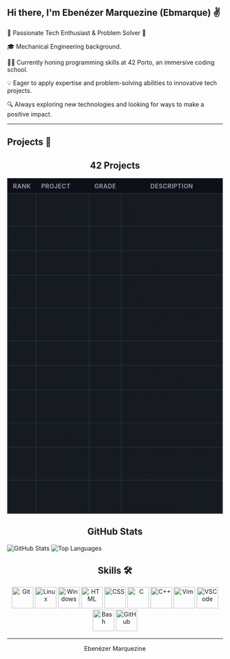 <!-- Introduction -->
## Hi there, I'm Ebenézer Marquezine (Ebmarque) ✌

🚀 Passionate Tech Enthusiast & Problem Solver 🤖

🎓 Mechanical Engineering background.

👨‍💻 Currently honing programming skills at 42 Porto, an immersive coding school.

💡 Eager to apply expertise and problem-solving abilities to innovative tech projects.

🔍 Always exploring new technologies and looking for ways to make a positive impact.

---

## Projects 🚀
<div align="center">
	<h2>42 Projects</h2>
</div>
<div align="center">

<table style="width:100%;border-collapse:collapse;background-color:#161b22;border:1px solid #30363d;">
    <thead>
        <tr>
            <th style="background-color:#0d1117;color:#8b949e;text-transform:uppercase;font-size:14px;letter-spacing:0.03em;padding:8px 12px;text-align:left;">Rank</th>
            <th style="background-color:#0d1117;color:#8b949e;text-transform:uppercase;font-size:14px;letter-spacing:0.03em;padding:8px 12px;text-align:left;">Project</th>
            <th style="background-color:#0d1117;color:#8b949e;text-transform:uppercase;font-size:14px;letter-spacing:0.03em;padding:8px 12px;text-align:left;">Grade</th>
            <th style="background-color:#0d1117;color:#8b949e;text-transform:uppercase;font-size:14px;letter-spacing:0.03em;padding:8px 12px;text-align:center;">Description</th>
        </tr>
    </thead>
    <tbody>
        <tr>
            <td style="border:1px solid #30363d;padding:8px 12px;text-align:left;">0</td>
            <td style="border:1px solid #30363d;padding:8px 12px;text-align:left;"><a href="https://github.com/ebmarque/LIBFT">libft</a></td>
            <td style="border:1px solid #30363d;padding:8px 12px;text-align:left;">125</td>
            <td style="border:1px solid #30363d;padding:8px 12px;text-align:left;">A custom implementation of the C standard library functions.</td>
        </tr>
        <tr>
            <td style="border:1px solid #30363d;padding:8px 12px;text-align:left;">1</td>
            <td style="border:1px solid #30363d;padding:8px 12px;text-align:left;"><a href="https://github.com/ebmarque/FT_PRINTF">ft_printf</a></td>
            <td style="border:1px solid #30363d;padding:8px 12px;text-align:left;">100</td>
            <td style="border:1px solid #30363d;padding:8px 12px;text-align:left;">A custom implementation of the printf function.</td>
        </tr>
        <tr>
            <td style="border:1px solid #30363d;padding:8px 12px;text-align:left;">1</td>
            <td style="border:1px solid #30363d;padding:8px 12px;text-align:left;"><a href="https://github.com/ebmarque/GET_NEXT_LINE">get_next_line</a></td>
            <td style="border:1px solid #30363d;padding:8px 12px;text-align:left;">125</td>
            <td style="border:1px solid #30363d;padding:8px 12px;text-align:left;">A function to read lines from a file descriptor.</td>
        </tr>
        <tr>
            <td style="border:1px solid #30363d;padding:8px 12px;text-align:left;">1</td>
            <td style="border:1px solid #30363d;padding:8px 12px;text-align:left;"><a href="https://github.com/ebmarque/Born2BeRoot">born2beroot</a></td>
            <td style="border:1px solid #30363d;padding:8px 12px;text-align:left;">110</td>
            <td style="border:1px solid #30363d;padding:8px 12px;text-align:left;">Setting up a virtual machine and configuring a Linux system.</td>
        </tr>
        <tr>
            <td style="border:1px solid #30363d;padding:8px 12px;text-align:left;">2</td>
            <td style="border:1px solid #30363d;padding:8px 12px;text-align:left;"><a href="https://github.com/ebmarque/Pipex">pipex</a></td>
            <td style="border:1px solid #30363d;padding:8px 12px;text-align:left;">125</td>
            <td style="border:1px solid #30363d;padding:8px 12px;text-align:left;">Implementing a pipeline of processes connected by pipes.</td>
        </tr>
        <tr>
            <td style="border:1px solid #30363d;padding:8px 12px;text-align:left;">2</td>
            <td style="border:1px solid #30363d;padding:8px 12px;text-align:left;"><a href="https://github.com/ebmarque/Push_Swap">push_swap</a></td>
            <td style="border:1px solid #30363d;padding:8px 12px;text-align:left;">125</td>
            <td style="border:1px solid #30363d;padding:8px 12px;text-align:left;">Sorting algorithms with limited stack operations.</td>
        </tr>
        <tr>
            <td style="border:1px solid #30363d;padding:8px 12px;text-align:left;">2</td>
            <td style="border:1px solid #30363d;padding:8px 12px;text-align:left;"><a href="https://github.com/ebmarque/FDF">FDF</a></td>
            <td style="border:1px solid #30363d;padding:8px 12px;text-align:left;">125</td>
            <td style="border:1px solid #30363d;padding:8px 12px;text-align:left;">Creating 3D wireframe views of 2D maps.</td>
        </tr>
        <tr>
            <td style="border:1px solid #30363d;padding:8px 12px;text-align:left;">3</td>
            <td style="border:1px solid #30363d;padding:8px 12px;text-align:left;"><a href="https://github.com/ebmarque/Philosophers">philosophers</a></td>
            <td style="border:1px solid #30363d;padding:8px 12px;text-align:left;">100</td>
            <td style="border:1px solid #30363d;padding:8px 12px;text-align:left;">Simulating the dining philosophers problem with multithreading.</td>
        </tr>
        <tr>
            <td style="border:1px solid #30363d;padding:8px 12px;text-align:left;">3</td>
            <td style="border:1px solid #30363d;padding:8px 12px;text-align:left;"><a href="https://github.com/ebmarque/Minishell">minishell</a></td>
            <td style="border:1px solid #30363d;padding:8px 12px;text-align:left;">100</td>
            <td style="border:1px solid #30363d;padding:8px 12px;text-align:left;">Building a simple shell program.</td>
        </tr>
        <tr>
            <td style="border:1px solid #30363d;padding:8px 12px;text-align:left;">4</td>
            <td style="border:1px solid #30363d;padding:8px 12px;text-align:left;"><a href="https://github.com/ebmarque/Cub3D">cub3d</a></td>
            <td style="border:1px solid #30363d;padding:8px 12px;text-align:left;">125</td>
            <td style="border:1px solid #30363d;padding:8px 12px;text-align:left;">Creating a 3D game engine using raycasting techniques.</td>
        </tr>
        <tr>
            <td style="border:1px solid #30363d;padding:8px 12px;text-align:left;">4</td>
            <td style="border:1px solid #30363d;padding:8px 12px;text-align:left;"><a href="">netpractice</a></td>
            <td style="border:1px solid #30363d;padding:8px 12px;text-align:left;">100</td>
            <td style="border:1px solid #30363d;padding:8px 12px;text-align:left;">Practicing network configuration and troubleshooting.</td>
        </tr>
    </tbody>
</table>
</div>
<div align="center">
<h2>GitHub Stats</h2>
</div>

<div class="stats-container">
	<img src="https://github-readme-stats.vercel.app/api?username=ebmarque&show_icons=true&theme=dark" alt="GitHub Stats">
	<img src="https://github-readme-stats.vercel.app/api/top-langs/?username=ebmarque&layout=compact&langs_count=10&theme=dark" alt="Top Languages">
</div>

<div align="center">
<h2>Skills 🛠️</h2>
</div>

<div align="center">
    <a href="https://skillicons.dev"><img src="https://skillicons.dev/icons?i=git" alt="Git" width="50" height="50"></a>
    <a href="https://skillicons.dev"><img src="https://skillicons.dev/icons?i=linux" alt="Linux" width="50" height="50"></a>
    <a href="https://skillicons.dev"><img src="https://skillicons.dev/icons?i=windows" alt="Windows" width="50" height="50"></a>
    <a href="https://skillicons.dev"><img src="https://skillicons.dev/icons?i=html" alt="HTML" width="50" height="50"></a>
    <a href="https://skillicons.dev"><img src="https://skillicons.dev/icons?i=css" alt="CSS" width="50" height="50"></a>
    <a href="https://skillicons.dev"><img src="https://skillicons.dev/icons?i=c" alt="C" width="50" height="50"></a>
    <a href="https://skillicons.dev"><img src="https://skillicons.dev/icons?i=cpp" alt="C++" width="50" height="50"></a>
    <a href="https://skillicons.dev"><img src="https://skillicons.dev/icons?i=vim" alt="Vim" width="50" height="50"></a>
    <a href="https://skillicons.dev"><img src="https://skillicons.dev/icons?i=vscode" alt="VSCode" width="50" height="50"></a>
    <a href="https://skillicons.dev"><img src="https://skillicons.dev/icons?i=bash" alt="Bash" width="50" height="50"></a>
    <a href="https://skillicons.dev"><img src="https://skillicons.dev/icons?i=github" alt="GitHub" width="50" height="50"></a>
</div>

---

<!-- Footer -->
<p align="center">
 Ebenézer Marquezine
</p>
